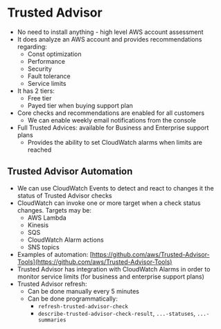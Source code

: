 # Trusted Advisor

- No need to install anything - high level AWS account assessment
- It does analyze an AWS account and provides recommendations regarding:
    - Const optimization
    - Performance
    - Security
    - Fault tolerance
    - Service limits
- It has 2 tiers:
    - Free tier
    - Payed tier when buying support plan
- Core checks and recommendations are enabled for all customers
    - We can enable weekly email notifications from the console
- Full Trusted Advices: available for Business and Enterprise support plans
    - Provides the ability to set CloudWatch alarms when limits are reached


## Trusted Advisor Automation

- We can use CloudWatch Events to detect and react to changes it the status of Trusted Advisor checks
- CloudWatch can invoke one or more target when a check status changes. Targets may be:
    - AWS Lambda
    - Kinesis
    - SQS
    - CloudWatch Alarm actions
    - SNS topics
- Examples of automation: [https://github.com/aws/Trusted-Advisor-Tools](https://github.com/aws/Trusted-Advisor-Tools)
- Trusted Advisor has integration with CloudWatch Alarms in order to monitor service limits (for business and enterprise support plans)
- Trusted Advisor refresh:
    - Can be done manually every 5 minutes
    - Can be done programmatically:
        - `refresh-trusted-advisor-check`
        - `describe-trusted-advisor-check-result`, `...-statuses`, `...-summaries`